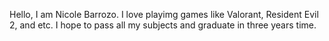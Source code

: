 Hello, I am Nicole Barrozo. I love playimg games like Valorant, Resident Evil 2, and etc. I hope to pass all my subjects and graduate in three years time.
